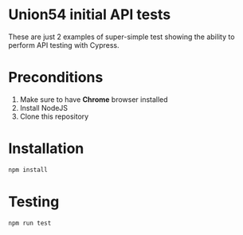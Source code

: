 # Union54 initial API tests

These are just 2 examples of super-simple test showing the ability to perform API testing with Cypress.

# Preconditions

1. Make sure to have **Chrome** browser installed
2. Install NodeJS
3. Clone this repository

# Installation

```sh
npm install
```

# Testing

```sh
npm run test
```
